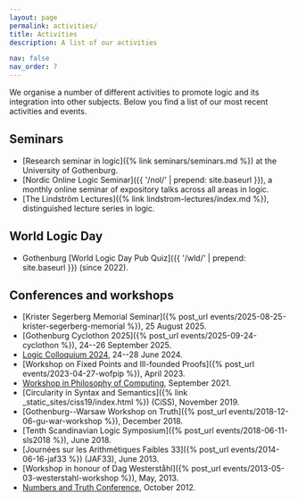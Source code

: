 ```yaml
---
layout: page
permalink: activities/
title: Activities
description: A list of our activities

nav: false
nav_order: 7
---
```


We organise a number of different activities to promote logic and its integration into other subjects. Below you find a list of our most recent activities and events. 


## Seminars

- [Research seminar in logic]({% link seminars/seminars.md %}) at the University of Gothenburg.
- [Nordic Online Logic Seminar]({{ '/nol/' | prepend: site.baseurl }}), a monthly online seminar of expository talks across all areas in logic.
- [The Lindström Lectures]({% link lindstrom-lectures/index.md %}), distinguished lecture series in logic.

## World Logic Day

- Gothenburg [World Logic Day Pub Quiz]({{ '/wld/' | prepend: site.baseurl }}) (since 2022).

## Conferences and workshops

- [Krister Segerberg Memorial Seminar]({% post_url events/2025-08-25-krister-segerberg-memorial %}), 25 August 2025.
- [Gothenburg Cyclothon 2025]({% post_url events/2025-09-24-cyclothon %}), 24--26 September 2025.
- [Logic Colloquium 2024](https://lc2024.se), 24--28 June 2024.
- [Workshop on Fixed Points and Ill-founded Proofs]({% post_url events/2023-04-27-wofpip %}), April 2023.
- [Workshop in Philosophy of Computing](https://www.ans.pw.edu.pl/Aktualnosci/Warsztaty-z-filozofii-obliczen/(language)/eng-GB), September 2021.
- [Circularity in Syntax and Semantics]({% link _static_sites/ciss19/index.html %}) (CiSS), November 2019.
- [Gothenburg--Warsaw Workshop on Truth]({% post_url events/2018-12-06-gu-war-workshop %}), December 2018.
- [Tenth Scandinavian Logic Symposium]({% post_url events/2018-06-11-sls2018 %}), June 2018.
- [Journées sur les Arithmétiques Faibles 33]({% post_url events/2014-06-16-jaf33 %}) (JAF33), June 2013.
- [Workshop in honour of Dag Westerståhl]({% post_url events/2013-05-03-westerstahl-workshop %}), May, 2013.
- [Numbers and Truth Conference](https://engstrom.morot.org/nat/), October 2012.
